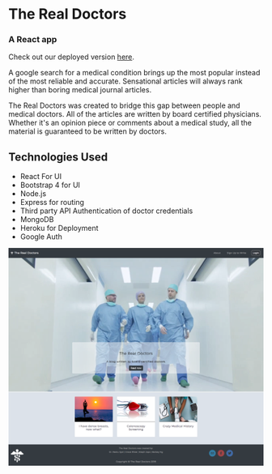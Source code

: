 # The Real Doctors

### A React app

Check out our deployed version [here](https://the-real-doctors.herokuapp.com/).

A google search for a medical condition brings up the most popular instead of the most reliable and accurate. Sensational articles will always rank higher than boring medical journal articles.

The Real Doctors was created to bridge this gap between people and medical doctors. All of the articles are written by board certified physicians. Whether it's an opinion piece or comments about a medical study, all the material is guaranteed to be written by doctors.

## Technologies Used

- React For UI
- Bootstrap 4 for UI
- Node.js
- Express for routing
- Third party API Authentication of doctor credentials
- MongoDB
- Heroku for Deployment
- Google Auth

![alt text](readme-assets/therealdoctors-screenshot-01.png "The Real Doctors (homepage screenshot)")
